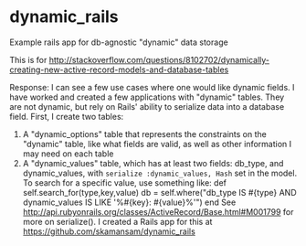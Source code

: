 dynamic_rails
=============

Example rails app for db-agnostic "dynamic" data storage

This is for http://stackoverflow.com/questions/8102702/dynamically-creating-new-active-record-models-and-database-tables

Response: 
I can see a few use cases where one would like dynamic fields. I have worked and created a few applications with "dynamic" tables. They are not dynamic, but rely on Rails' ability to serialize data into a database field. First, I create two tables:

 1. A "dynamic_options" table that represents the constraints on the "dynamic" table, like what fields are valid, as well as other information I may need on each table
 2. A "dynamic_values" table, which has at least two fields: db_type, and dynamic_values, with  `serialize :dynamic_values, Hash` set in the model. To search for a specific value, use something like:
    def self.search_for(type,key,value)
      db = self.where("db_type IS #{type} AND dynamic_values IS LIKE '%#{key}: #{value}%'")
    end
See http://api.rubyonrails.org/classes/ActiveRecord/Base.html#M001799 for more on serialize().
I created a Rails app for this at https://github.com/skamansam/dynamic_rails
